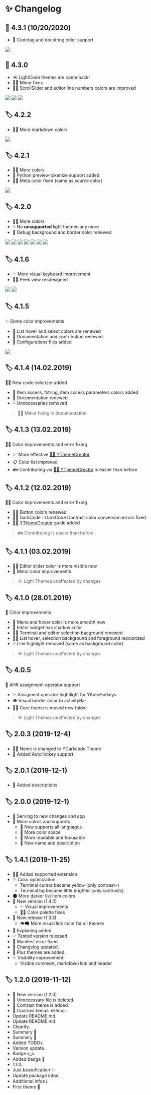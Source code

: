 # ✨ Changelog

## 🚀 4.3.1 (10/20/2020)

- 🎨 Codetag and docstring color support

![](.github/assets/2020-10-20-13-33-43.png)

## 🚀 4.3.0

- ☀️ LightCode themes are come back!
- 👨‍🔧 Minor fixes
- 👨‍🎨 ScrollSlider and editor line numbers colors are improved

![](.github/assets/lightcode_themes.png)
![](.github/assets/lightcode_contrast_theme.png)
![](.github/assets/lightcode_theme.png)


## 🏷️ 4.2.2

- 👨‍🎨 More markdown colors

![](.github/assets/v4.2.2.png)

## 🏷️ 4.2.1

- 👨‍🎨 More colors
- 🐍 Python preview tokenize support added
- 👨‍🔧 Meta color fixed (same as source color)

![](.github/assets/changelog-4_2_1.png)

## 🏷️ 4.2.0

- 👨‍🎨 More colors
- 💦 No **unsupported** light themes any more
- 💜 Debug background and border color renewed

![](.github/assets/4_1_6_vs_4_2_0.png)
![](.github/assets/debug_background.png)
![](.github/assets/new_terminal_vs_old_one.png)
![](.github/assets/inherited_class_color.png)
![](.github/assets/parenthesis_and_decorator_color.png)
![](.github/assets/decorator_magic_and_operator_color.png)
![](.github/assets/item_access_and_list_parenthesis_color.png)

## 🏷️ 4.1.6

- ✨ More visual keyboard improvement
- 👨‍🎨 Peek view resdesigned

![](.github/assets/editor_suggest_widget_design.png)
![](.github/assets/peekview_design.png)

## 🏷️ 4.1.5

✨ Some color improvements

- 🎨 List hover and select colors are renewed
- 📝 Documentation and contribution renewed
- 🔨 Configurations files added

![](.github/assets/list_colors.png)

## 🏷️ 4.1.4 \(14.02.2019\)

👨‍🎨 New code colorizer added

- 🎨 Item access, fstring, item access parameters colors added
- 📝 Documentation renewed
- 💦 Unnecessaries removed

> 👨‍🔧 Minor fixing in documentation

## 🏷️ 4.1.3 \(13.02.2019\)

👨‍🔧 Color improvements and error fixing

- 📈 More effective [👨‍🔬 YThemeCreator](https://github.com/yedhrab/YThemeCreator)
- 📋 Color list improved
- 👪 Contributing via [👨‍🔬 YThemeCreator](https://github.com/yedhrab/YThemeCreator) is easier than before

##  🏷️ 4.1.2 \(12.02.2019\)

👨‍🔧 Color improvements and error fixing

- 👨‍🎨 Button colors renewed
- 👨‍🔧 DarkCode - DarkCode Contrast color conversion errors fixed
- [👨‍🔬 YThemeCreator](https://github.com/yedhrab/YThemeCreator) guide added

> 👪 Contributing is easier than before

##  🏷️ 4.1.1 \(03.02.2019\)

- 👨‍🎨 Editor slider color is more visible now
- 🎨 Minor color improvements

> ☀️ Light Themes unaffected by changes

##  🏷️ 4.1.0 \(28.01.2019\)

🎨 Color improvements

- 🐥 Menu and hover color is more smooth now
- 🌃 Editor widget has shadow color
- 👨‍🎨 Terminal and editor selection bacground renewed
- 👨‍🎨 List hover, selection background and foreground recolorized
- 💦 Line highlight removed (same as background color)

> ☀️ Light Themes unaffected by changes

##  🏷️ 4.0.5

🤝 AHK assignment operator support

- ✨ Assigment operator hightlight for YAutoHotkeys
- 👁️ Visual border color to activityBar
- 👨‍💻 Core theme is moved new folder

> ☀️ Light Themes unaffected by changes

## 🏷️ 2.0.3 \(2019-12-4\)

- 👨‍🔧 Neme is changed to YDarkcode Theme
- 🤝 Added AutoHotkey support

## 🏷️ 2.0.1 \(2019-12-1\)

- 📑 Added descriptions

## 🏷️ 2.0.0 \(2019-12-1\)

- 🚙 Serving to new changes and app
- 🚀 More colors and supports.
  * 🤝 Now supports all languages
  * 🎨 More color space
  * 👀 More readable and focusable
  * 🎉 New name and description


## 🏷️ 1.4.1 \(2019-11-25\)

- 🤝🏿 Added supported extension.
- ✨ Color optimization.
  - Terminal cursor became yellow (only contrast+)
  - Terminal bg became little brighter (only contrasts)
- 🌑 More darker list item colors.
- 🚀 New version (1.4.0)
  - ✨ Visual improvements
  - 👨‍🔧 Color palette fixes
- 🚀 New release (1.3.3)
  - 👁‍🗨 More visual link color for all themes
- 📑 Explaning added.
- ✅ Tested version released.
- 🐞 Manifest error fixed.
- 📑 Changelog updated.
- 🚀 Plus themes are added.
- ✨ Visibility improvement.
  - Visible comment, markdown link and header

## 🏷️ 1.2.0 (2019-11-12)

- 🚀 New version (1.2.0)
- 🧹 Unnecessary file is deleted.
- 🚀 Contrast theme is added.
- 🚀 Contrast teması eklendi.
- Update README.md.
- Update README.md.
- Clearify.
- Summary 🕺
- Summary 🕺
- Added TODOs.
- Version update.
- Badge ಠ_ಠ.
- Added badge 💫
- 1.1.0.
- Just beatufication ✨
- Update package infos.
- Additional infos ℹ.
- First theme 🎉
